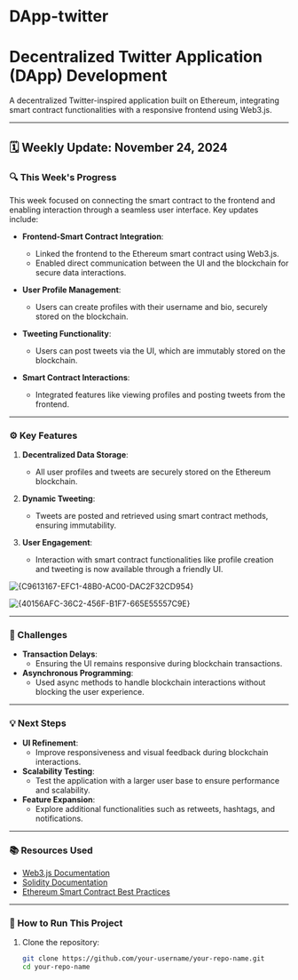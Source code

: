 # DApp-twitter
# Decentralized Twitter Application (DApp) Development

A decentralized Twitter-inspired application built on Ethereum, integrating smart contract functionalities with a responsive frontend using Web3.js.

---

## 🗓️ Weekly Update: November 24, 2024

### 🔍 This Week's Progress
This week focused on connecting the smart contract to the frontend and enabling interaction through a seamless user interface. Key updates include:

- **Frontend-Smart Contract Integration**: 
  - Linked the frontend to the Ethereum smart contract using Web3.js.
  - Enabled direct communication between the UI and the blockchain for secure data interactions.
  
- **User Profile Management**:
  - Users can create profiles with their username and bio, securely stored on the blockchain.
  
- **Tweeting Functionality**:
  - Users can post tweets via the UI, which are immutably stored on the blockchain.
  
- **Smart Contract Interactions**:
  - Integrated features like viewing profiles and posting tweets from the frontend.

---

### ⚙️ Key Features
1. **Decentralized Data Storage**:
   - All user profiles and tweets are securely stored on the Ethereum blockchain.

2. **Dynamic Tweeting**:
   - Tweets are posted and retrieved using smart contract methods, ensuring immutability.

3. **User Engagement**:
   - Interaction with smart contract functionalities like profile creation and tweeting is now available through a friendly UI.

![{C9613167-EFC1-48B0-AC00-DAC2F32CD954}](https://github.com/user-attachments/assets/0ffc6777-a76a-4d04-b652-24c7551141bd)

![{40156AFC-36C2-456F-B1F7-665E55557C9E}](https://github.com/user-attachments/assets/fd2cf94a-39d1-473e-b9f0-22d2db1e3bea)

---

### 🧐 Challenges
- **Transaction Delays**:
  - Ensuring the UI remains responsive during blockchain transactions.
- **Asynchronous Programming**:
  - Used async methods to handle blockchain interactions without blocking the user experience.

---

### 💡 Next Steps
- **UI Refinement**:
  - Improve responsiveness and visual feedback during blockchain interactions.
- **Scalability Testing**:
  - Test the application with a larger user base to ensure performance and scalability.
- **Feature Expansion**:
  - Explore additional functionalities such as retweets, hashtags, and notifications.

---

### 📚 Resources Used
- [Web3.js Documentation](https://web3js.readthedocs.io/)
- [Solidity Documentation](https://soliditylang.org/docs/)
- [Ethereum Smart Contract Best Practices](https://consensys.github.io/smart-contract-best-practices/)

---

### 🚀 How to Run This Project
1. Clone the repository:
   ```bash
   git clone https://github.com/your-username/your-repo-name.git
   cd your-repo-name





